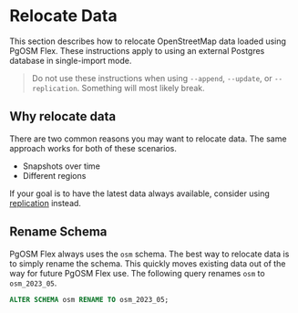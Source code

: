 # Relocate Data


 
This section describes how to relocate OpenStreetMap data loaded using PgOSM Flex.
These instructions apply to using an external Postgres database in single-import
mode.


> Do not use these instructions when using `--append`, `--update`, or `--replication`. Something will most likely break.


## Why relocate data

There are two common reasons you may want to relocate data.  The same approach
works for both of these scenarios.

* Snapshots over time
* Different regions

If your goal is to have the latest data always available, consider using
[replication](replication.md) instead.


## Rename Schema

PgOSM Flex always uses the `osm` schema.
The best way to relocate data is to simply rename the schema. This quickly moves
existing data out of the way for future PgOSM Flex use.  The following query
renames `osm` to `osm_2023_05`.


```sql
ALTER SCHEMA osm RENAME TO osm_2023_05;
```


